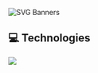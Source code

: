 ![SVG Banners](https://svg-banners.vercel.app/api?type=origin&text1=SIJAN%20&text2=💖%20A%WelcomeToMy%20web%FavouritePlace!&width=900&height=400)

## 💻 Technologies

 <a href="https://skillicons.dev">
    <img src="https://skillicons.dev/icons?i=js,ts,nodejs,react,vite,tailwind,styledcomponents,sass,materialui,supabase,mongodb,git,github,vscode,figma,c,cpp,photoshop,bun,rust,python,blender&perline=16" />
  </a>
